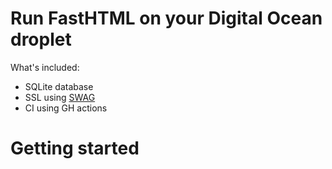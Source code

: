 # Run FastHTML on your Digital Ocean droplet

What's included:

- SQLite database
- SSL using [SWAG](https://github.com/linuxserver/docker-swag)
- CI using GH actions

# Getting started

